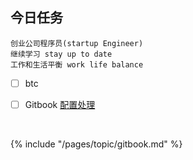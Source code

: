 ## 今日任务

```
创业公司程序员(startup Engineer)
继续学习 stay up to date
工作和生活平衡 work life balance
```

* [ ] btc

* [ ] Gitbook [配置处理](/pages/topic/gitbook.html)

  ​	


{% include "/pages/topic/gitbook.md" %}


